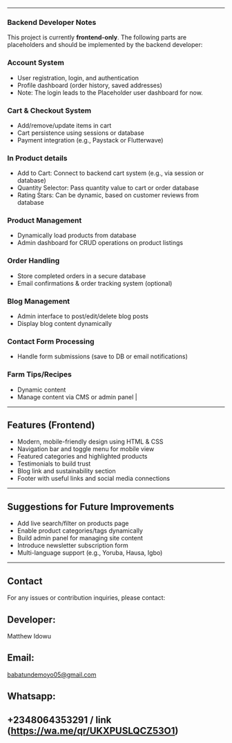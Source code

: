 
---

### Backend Developer Notes

This project is currently **frontend-only**. 
The following parts are placeholders and should be implemented by the backend developer:

### Account System
- User registration, login, and authentication
- Profile dashboard (order history, saved addresses)
- Note: The login leads to the Placeholder user dashboard for now.

### Cart & Checkout System
- Add/remove/update items in cart
- Cart persistence using sessions or database
- Payment integration (e.g., Paystack or Flutterwave)

### In Product details
- Add to Cart: Connect to backend cart system (e.g., via session or database)
- Quantity Selector: Pass quantity value to cart or order database
- Rating Stars: Can be dynamic, based on customer reviews from database

### Product Management
- Dynamically load products from database
- Admin dashboard for CRUD operations on product listings

### Order Handling
- Store completed orders in a secure database
- Email confirmations & order tracking system (optional)

### Blog Management
- Admin interface to post/edit/delete blog posts
- Display blog content dynamically

### Contact Form Processing
- Handle form submissions (save to DB or email notifications)

### Farm Tips/Recipes 
- Dynamic content 
- Manage content via CMS or admin panel |

---

##  Features (Frontend)

- Modern, mobile-friendly design using HTML & CSS
- Navigation bar and toggle menu for mobile view
- Featured categories and highlighted products
- Testimonials to build trust
- Blog link and sustainability section
- Footer with useful links and social media connections

---

## Suggestions for Future Improvements

- Add live search/filter on products page
- Enable product categories/tags dynamically
- Build admin panel for managing site content
- Introduce newsletter subscription form
- Multi-language support (e.g., Yoruba, Hausa, Igbo)

---

## Contact

For any issues or contribution inquiries, please contact:

## Developer: 
Matthew Idowu  
## Email: 
[babatundemoyo05@gmail.com](mailto:babatundemoyo05@gmail.com)
## Whatsapp: 
+2348064353291 / link (https://wa.me/qr/UKXPUSLQCZ53O1)
---


